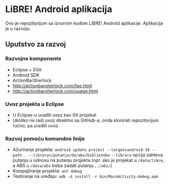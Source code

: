 # LiBRE! Android aplikacija

Ovo je repozitorijum sa izvornim kodom LiBRE! Android aplikacije. Aplikacija je u razvoju.

## Uputstvo za razvoj

### Razvojne komponente

* Eclipse + EGit
* Android SDK
* ActionBarSherlock
 * http://actionbarsherlock.com/faq.html
 * http://actionbarsherlock.com/usage.html

### Uvoz projekta u Eclipse

* U Eclipse-u uraditi uvoz kao Git projekat
* Ukoliko ne radi uvoz direktno sa GitHub-a, onda klonirati repozitorijum ručno, pa uraditi uvoz

### Razvoj pomoću komandne linije

* Ažuriranje projekta: `android update project --target=android-18 --path . --library=/putanja/do/abs/biblioteke`
`--library` opcija zahteva putanju u odnosu na putanju projekta (npr. ako je projekat u `/data/libre`, a ABS u `/data/abs` treba zadati putanju `../abs/`)
* Kompajliranje projekta: `ant debug`
* Testiranje na uređaju: `adb -d install -r bin/MainActivity-debug.apk`
